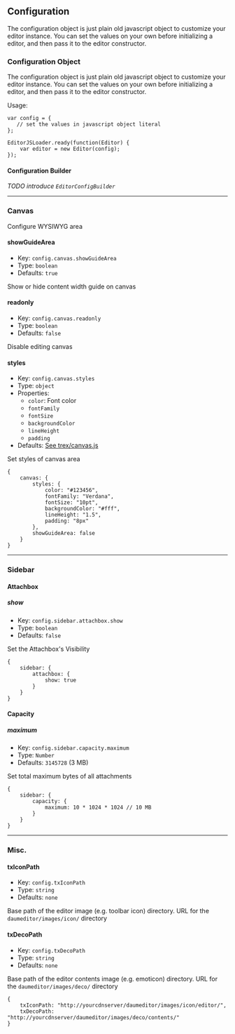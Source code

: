 ## Configuration

The configuration object is just plain old javascript object to customize your editor instance. You can set the values on your own before initializing a editor, and then pass it to the editor constructor.

### Configuration Object

The configuration object is just plain old javascript object to customize your editor instance. You can set the values on your own before initializing a editor, and then pass it to the editor constructor.

Usage:

    var config = {
       // set the values in javascript object literal
    };

    EditorJSLoader.ready(function(Editor) {
        var editor = new Editor(config);
    });



#### Configuration Builder

_TODO introduce `EditorConfigBuilder`_

---

### Canvas

Configure WYSIWYG area

#### showGuideArea

* Key: `config.canvas.showGuideArea`
* Type: `boolean`
* Defaults: `true`

Show or hide content width guide on canvas

#### readonly

* Key: `config.canvas.readonly`
* Type: `boolean`
* Defaults: `false`

Disable editing canvas

#### styles

* Key: `config.canvas.styles`
* Type: `object`
* Properties:
    * `color`: Font color
    * `fontFamily`
    * `fontSize`
    * `backgroundColor`
    * `lineHeight`
    * `padding`
* Defaults: [See trex/canvas.js](https://github.com/daumeditor/DaumEditor/blob/development/daumeditor/js/trex/canvas.js#L17)

Set styles of canvas area


    {
        canvas: {
            styles: {
                color: "#123456",
                fontFamily: "Verdana",
                fontSize: "10pt",
                backgroundColor: "#fff",
                lineHeight: "1.5",
                padding: "8px"
            },
            showGuideArea: false
        }
    }


- - -

### Sidebar

#### Attachbox

##### show

* Key: `config.sidebar.attachbox.show`
* Type: `boolean`
* Defaults: `false`

Set the Attachbox's Visibility

    {
        sidebar: {
            attachbox: {
                show: true
            }
        }
    }

#### Capacity

##### maximum

* Key: `config.sidebar.capacity.maximum`
* Type: `Number`
* Defaults: `3145728` (3 MB)

Set total maximum bytes of all attachments

    {
        sidebar: {
            capacity: {
                maximum: 10 * 1024 * 1024 // 10 MB
            }
        }
    }




- - -

### Misc.

#### txIconPath

* Key: `config.txIconPath`
* Type: `string`
* Defaults: `none`

Base path of the editor image (e.g. toolbar icon) directory.
URL for the `daumeditor/images/icon/` directory


#### txDecoPath

* Key: `config.txDecoPath`
* Type: `string`
* Defaults: `none`

Base path of the editor contents image (e.g. emoticon) directory.
URL for the `daumeditor/images/deco/` directory

    {
        txIconPath: "http://yourcdnserver/daumeditor/images/icon/editor/",
        txDecoPath: "http://yourcdnserver/daumeditor/images/deco/contents/"
    }
